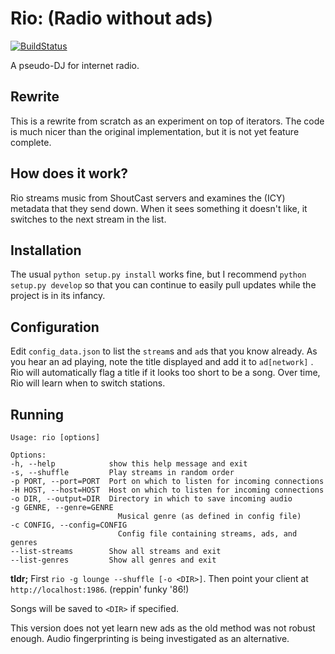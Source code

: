 Rio: (Radio without ads)
========================

[![BuildStatus](https://api.travis-ci.org/johntyree/rio.svg)](http://travis-ci.org/johntyree/rio)

A pseudo-DJ for internet radio.

## Rewrite
This is a rewrite from scratch as an experiment on top of iterators.
The code is much nicer than the original implementation, but it is not
yet feature complete.

How does it work?
-----------------

Rio streams music from ShoutCast servers and examines the (ICY) metadata that
they send down. When it sees something it doesn't like, it switches to the next
stream in the list.


Installation
------------

The usual `python setup.py install` works fine, but I recommend `python
setup.py develop` so that you can continue to easily pull updates while the
project is in its infancy.


Configuration
-------------

Edit `config_data.json` to list the `stream`s and `ad`s that you know already.
As you hear an ad playing, note the title displayed and add it to `ad[network]`
. Rio will automatically flag a title if it looks too short to be a song. Over
time, Rio will learn when to switch stations.


Running
-------

    Usage: rio [options]

    Options:
    -h, --help            show this help message and exit
    -s, --shuffle         Play streams in random order
    -p PORT, --port=PORT  Port on which to listen for incoming connections
    -H HOST, --host=HOST  Host on which to listen for incoming connections
    -o DIR, --output=DIR  Directory in which to save incoming audio
    -g GENRE, --genre=GENRE
                            Musical genre (as defined in config file)
    -c CONFIG, --config=CONFIG
                            Config file containing streams, ads, and genres
    --list-streams        Show all streams and exit
    --list-genres         Show all genres and exit

**tldr;** First `rio -g lounge --shuffle [-o <DIR>]`. Then point your client at
`http://localhost:1986`. (reppin' funky '86!)

Songs will be saved to `<DIR>` if specified.

This version does not yet learn new ads as the old method was not robust
enough. Audio fingerprinting is being investigated as an alternative.
